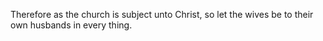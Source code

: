 Therefore as the church is subject unto Christ, so let the wives be to their own husbands in every thing.
